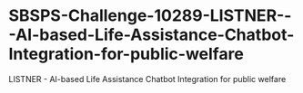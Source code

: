 # SBSPS-Challenge-10289-LISTNER---AI-based-Life-Assistance-Chatbot-Integration-for-public-welfare
LISTNER - AI-based Life Assistance Chatbot Integration for public welfare
